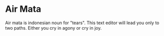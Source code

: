 # Air Mata

Air mata is indonesian noun for "tears". 
This text editor will lead you only to two paths.
Either you cry in agony or cry in joy.
